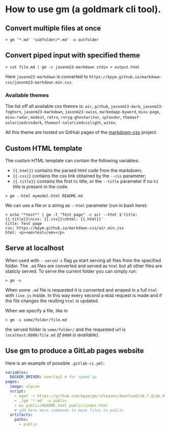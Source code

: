 # How to use gm (a goldmark cli tool).

## Convert multiple files at once

```shell
> gm '*.md' 'subfolder/*.md' -o outfolder
```

## Convert piped input with specified theme

```shell
> cat file.md | gm -c jasonm23-markdown stdin > output.html
```
Here `jasonm23-markdown` is converted to `https://kpym.github.io/markdown-css/jasonm23-markdown.min.css`.

### Available themes

The list off all available css themre is: `air`, `github`, `jasonm23-dark`, `jasonm23-foghorn`, `jasonm23-markdown`, `jasonm23-swiss`, `markedapp-byword`, `mixu-page`, `mixu-radar`, `modest`, `retro`, `roryg-ghostwriter`, `splendor`, `thomasf-solarizedcssdark`, `thomasf-solarizedcsslight`, `witex`.

All this theme are hosted on GitHub pages of the [markdown-css](https://github.com/kpym/markdown-css) project.

## Custom HTML template

The custom HTML template can contain the following variables:

- `{{.html}}` contains the parsed html code from the markdown;
- `{{.css}}` contains the css link obtained by the `--css` parameter;
- `{{.title}}` contains the first `h1` title, or the `--title` parameter if no `h1` title is present in the code.

```shell
> gm --html mymodel.html README.md
```

We can use a file or a string as `--html` parameter (run in bash here):

```shell
> echo "*test*" | gm -t "Test page" -c air --html $'title: {{.title}}\ncss: {{.css}}\nhtml: {{.html}}'
title: Test page
css: https://kpym.github.io/markdown-css/air.min.css
html: <p><em>test</em></p>
```

## Serve at localhost

When used with `--serve`/`-s` flag `gm` start serving all files from the specified folder. The `.md` files are converted and served as `html` but all other files are staticly served. To serve the current folder you can simply run:

```shell
> gm -s
```

When some `.md` file is requested it is converted and wraped in a full `html` with `live.js` inside. In this way every second a `HEAD` request is made and if the file changes the reulting `html` is updated.

When we specify a file, like in
```shell
> gm -s some/folder/file.md
```
the served folder is `some/folder/` and the requested url is `localhost:8080/file.md` _(if `8080` is available)_.

## Use gm to produce a GitLab pages website

Here is an example of possible `.gitlab-ci.yml`:

```yaml
variables:
  DOCKER_DRIVER: overlay2 # for speed up
pages:
  image: alpine
  script:
    - wget -c https://github.com/kpym/gm/releases/download/v0.7.0/gm_0.7.0_Linux_64bit.tar.gz -O - | tar -xz gm
    - ./gm '*.md' -o public
    - mv public/README.html public/index.html
    # add here more commands to move files to public
  artifacts:
    paths:
      - public
```
